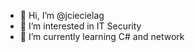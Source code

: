 - 👋 Hi, I’m @jciecielag
- 👀 I’m interested in IT Security
- 🌱 I’m currently learning C# and network
